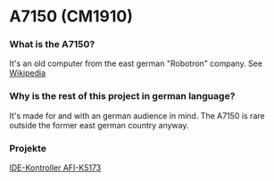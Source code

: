 # A7150 (CM1910)
### What is the A7150?
It's an old computer from the east german "Robotron" company. See [Wikipedia](https://de.wikipedia.org/wiki/A_7150)
### Why is the rest of this project in german language?
It's made for and with an german audience in mind. The A7150 is rare outside the former east german country anyway.
### Projekte
[IDE-Kontroller AFI-K5173](AFI-K5173/)
